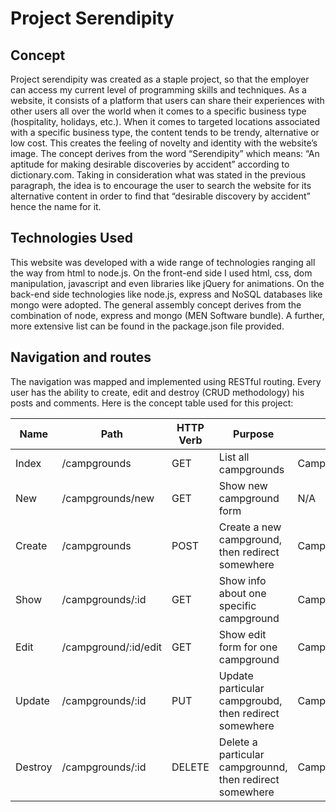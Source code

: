 <h1>Project Serendipity</h1>

<h2> Concept </h2>
Project serendipity was created as a staple project, so that the employer can access my current level of programming skills and techniques. 
As a website, it consists of a platform that users can share their experiences with other users all over the world when it comes to a specific business type (hospitality, holidays, etc.).  When it comes to targeted locations associated with a specific business type, the content tends to be trendy, alternative or low cost. This creates the feeling of novelty and identity with the website’s image.
The concept derives from the word “Serendipity” which means: “An aptitude for making desirable discoveries by accident” according to dictionary.com. Taking in consideration what was stated in the previous paragraph, the idea is to encourage the user to search the website for its alternative content in order to find that “desirable discovery by accident” hence the name for it.

<h2> Technologies Used </h2>
This website was developed with a wide range of technologies ranging all the way from html to node.js. 
On the front-end side I used html, css, dom manipulation, javascript and even libraries like jQuery for animations. 
On the back-end side technologies like node.js, express and NoSQL databases like mongo were adopted. 
The general assembly concept derives from the combination of node, express and mongo (MEN Software bundle).
A further, more extensive list can be found in the package.json file provided. 

<h2> Navigation and routes </h2>
The navigation was mapped and implemented using RESTful routing. Every user has the ability to create, edit and destroy (CRUD methodology) his posts and comments.
Here is the concept table used for this project:
<table class="table table-hover table-bordered">
			<thead>	
				<tr>
					<th>Name</th>
					<th>Path</th>
					<th>HTTP Verb</th>
					<th>Purpose</th>
					<th>Mongoose Method</th>
				</tr>
			</thead>
			<tbody>
				<tr>
					<td>Index</td>
					<td>/campgrounds</td>
					<td>GET</td>
					<td>List all campgrounds</td>
					<td>Campground.find()</td>
				</tr>
				<tr class="success">
					<td>New</td>
					<td>/campgrounds/new</td>
					<td>GET</td>
					<td>Show new campground form</td>
					<td>N/A</td>
				</tr>
				<tr class="success">
					<td>Create</td>
					<td>/campgrounds</td>
					<td>POST</td>
					<td>Create a new campground, then redirect somewhere</td>
					<td>Campground.create()</td>
				</tr>
				<tr class="info">
					<td>Show</td>
					<td>/campgrounds/:id</td>
					<td>GET</td>
					<td>Show info about one specific campground</td>
					<td>Campground.findById()</td>
				</tr>
				<tr class="warning">
					<td>Edit</td>
					<td>/campground/:id/edit</td>
					<td>GET</td>
					<td>Show edit form for one campground</td>
					<td>Campground.findById()</td>
				</tr>
				<tr class="warning">
					<td>Update</td>
					<td>/campgrounds/:id</td>
					<td>PUT</td>
					<td>Update particular campgroubd, then redirect somewhere</td>
					<td>Campground.findByIdAndUpdate()</td>
				</tr>
				<tr class="danger">
					<td>Destroy</td>
					<td>/campgrounds/:id</td>
					<td>DELETE</td>
					<td>Delete a particular campgrounnd, then redirect somewhere</td>
					<td>Campground.findByIdAndRemove()</td>
				</tr>
			</tbody>
		</table>

